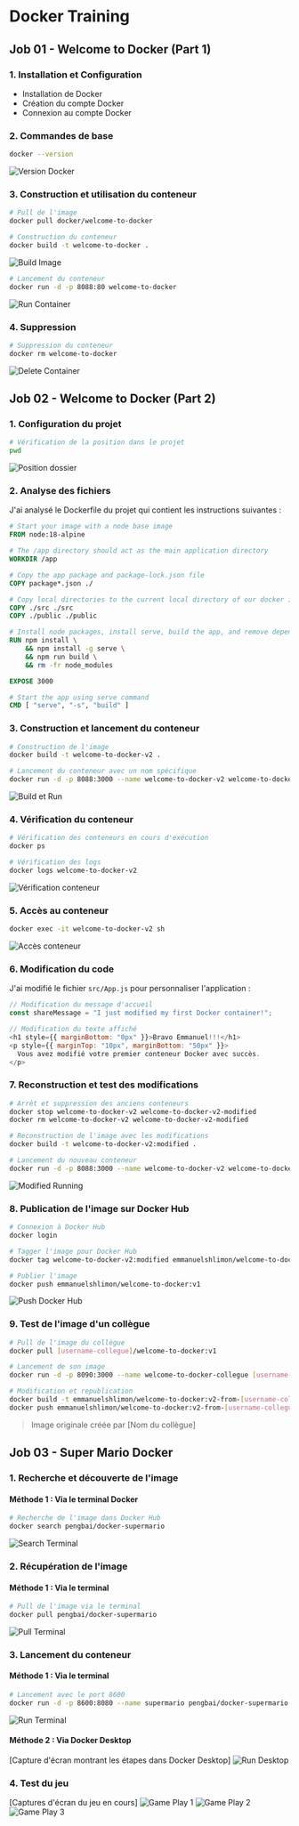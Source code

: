 # Docker Training

## Job 01 - Welcome to Docker (Part 1)

### 1. Installation et Configuration
- Installation de Docker
- Création du compte Docker
- Connexion au compte Docker

### 2. Commandes de base
```bash
docker --version
```
![Version Docker](./docker/Jour01/job01/images/docker--version.JPG)

### 3. Construction et utilisation du conteneur
```bash
# Pull de l'image
docker pull docker/welcome-to-docker

# Construction du conteneur
docker build -t welcome-to-docker .
```
![Build Image](./docker/Jour01/job01/images/build.JPG)

```bash
# Lancement du conteneur
docker run -d -p 8088:80 welcome-to-docker
```
![Run Container](./docker/Jour01/job01/images/run_container.JPG)

### 4. Suppression
```bash
# Suppression du conteneur
docker rm welcome-to-docker
```
![Delete Container](./docker/Jour01/job01/images/Delete.JPG)

## Job 02 - Welcome to Docker (Part 2)

### 1. Configuration du projet
```bash
# Vérification de la position dans le projet
pwd
```
![Position dossier](./docker/Jour01/job02/images/pwd.png)

### 2. Analyse des fichiers
J'ai analysé le Dockerfile du projet qui contient les instructions suivantes :

```dockerfile
# Start your image with a node base image
FROM node:18-alpine

# The /app directory should act as the main application directory
WORKDIR /app

# Copy the app package and package-lock.json file
COPY package*.json ./

# Copy local directories to the current local directory of our docker image (/app)
COPY ./src ./src
COPY ./public ./public

# Install node packages, install serve, build the app, and remove dependencies at the end
RUN npm install \
    && npm install -g serve \
    && npm run build \
    && rm -fr node_modules

EXPOSE 3000

# Start the app using serve command
CMD [ "serve", "-s", "build" ]
```

### 3. Construction et lancement du conteneur
```bash
# Construction de l'image
docker build -t welcome-to-docker-v2 .

# Lancement du conteneur avec un nom spécifique
docker run -d -p 8088:3000 --name welcome-to-docker-v2 welcome-to-docker-v2
```
![Build et Run](./docker/Jour01/job02/images/build_v2.jpg)

### 4. Vérification du conteneur
```bash
# Vérification des conteneurs en cours d'exécution
docker ps

# Vérification des logs
docker logs welcome-to-docker-v2
```
![Vérification conteneur](./docker/Jour01/job02/images/psimages.jpg)

### 5. Accès au conteneur
```bash
docker exec -it welcome-to-docker-v2 sh
```
![Accès conteneur](./docker/Jour01/job02/images/access_container.jpg)

### 6. Modification du code
J'ai modifié le fichier `src/App.js` pour personnaliser l'application :
```javascript
// Modification du message d'accueil
const shareMessage = "I just modified my first Docker container!";

// Modification du texte affiché
<h1 style={{ marginBottom: "0px" }}>Bravo Emmanuel!!!</h1>
<p style={{ marginTop: "10px", marginBottom: "50px" }}>
  Vous avez modifié votre premier conteneur Docker avec succès.
</p>
```

### 7. Reconstruction et test des modifications
```bash
# Arrêt et suppression des anciens conteneurs
docker stop welcome-to-docker-v2 welcome-to-docker-v2-modified
docker rm welcome-to-docker-v2 welcome-to-docker-v2-modified

# Reconstruction de l'image avec les modifications
docker build -t welcome-to-docker-v2:modified .

# Lancement du nouveau conteneur
docker run -d -p 8088:3000 --name welcome-to-docker-v2 welcome-to-docker-v2:modified
```
![Modified Running](./docker/Jour01/job02/images/modif.png)

### 8. Publication de l'image sur Docker Hub
```bash
# Connexion à Docker Hub
docker login

# Tagger l'image pour Docker Hub
docker tag welcome-to-docker-v2:modified emmanuelshlimon/welcome-to-docker:v1

# Publier l'image
docker push emmanuelshlimon/welcome-to-docker:v1
```
![Push Docker Hub](./docker/Jour01/job02/images/push_dockerhub.png)

### 9. Test de l'image d'un collègue
```bash
# Pull de l'image du collègue
docker pull [username-collegue]/welcome-to-docker:v1

# Lancement de son image
docker run -d -p 8090:3000 --name welcome-to-docker-collegue [username-collegue]/welcome-to-docker:v1

# Modification et republication
docker build -t emmanuelshlimon/welcome-to-docker:v2-from-[username-collegue] .
docker push emmanuelshlimon/welcome-to-docker:v2-from-[username-collegue]
```

> Image originale créée par [Nom du collègue]

## Job 03 - Super Mario Docker

### 1. Recherche et découverte de l'image
#### Méthode 1 : Via le terminal Docker
```bash
# Recherche de l'image dans Docker Hub
docker search pengbai/docker-supermario
```
![Search Terminal](./docker/Jour01/job03/images/search_terminal.jpg)

### 2. Récupération de l'image
#### Méthode 1 : Via le terminal
```bash
# Pull de l'image via le terminal
docker pull pengbai/docker-supermario
```
![Pull Terminal](./docker/Jour01/job03/images/pull_terminal.jpg)

### 3. Lancement du conteneur
#### Méthode 1 : Via le terminal
```bash
# Lancement avec le port 8600
docker run -d -p 8600:8080 --name supermario pengbai/docker-supermario
```
![Run Terminal](./docker/Jour01/job03/images/run_terminal.jpg)

#### Méthode 2 : Via Docker Desktop
[Capture d'écran montrant les étapes dans Docker Desktop]
![Run Desktop](./docker/Jour01/job03/images/run_desktop.jpg)

### 4. Test du jeu
[Captures d'écran du jeu en cours]
![Game Play 1](./docker/Jour01/job03/images/gameplay1.jpg)
![Game Play 2](./docker/Jour01/job03/images/gameplay2.jpg)
![Game Play 3](./docker/Jour01/job03/images/gameplay3.jpg)
